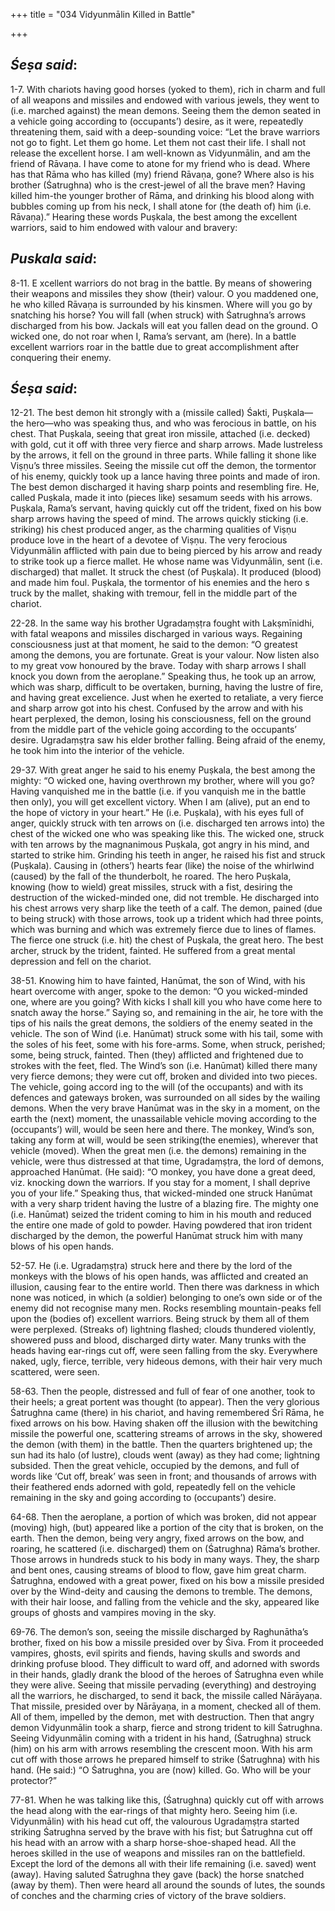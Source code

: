 +++
title = "034 Vidyunmālin Killed in Battle"

+++
 

## *Śeṣa said*:

1-7. With chariots having good horses (yoked to them), rich in charm and full of all weapons and missiles and endowed with various jewels, they went to (i.e. marched against) the mean demons. Seeing them the demon seated in a vehicle going according to (occupants’) desire, as it were, repeatedly threatening them, said with a deep-sounding voice: “Let the brave warriors not go to fight. Let them go home. Let them not cast their life. I shall not release the excellent horse. I am well-known as Vidyunmālin, and am the friend of Rāvaṇa. I have come to atone for my friend who is dead. Where has that Rāma who has killed (my) friend Rāvaṇa, gone? Where also is his brother (Śatrughna) who is the crest-jewel of all the brave men? Having killed him-the younger brother of Rāma, and drinking his blood along with bubbles coming up from his neck, I shall atone for (the death of) him (i.e. Rāvaṇa).” Hearing these words Puṣkala, the best among the excellent warriors, said to him endowed with valour and bravery:

## *Puskala said*:

8-11. E xcellent warriors do not brag in the battle. By means of showering their weapons and missiles they show (their) valour. O you maddened one, he who killed Rāvaṇa is surrounded by his kinsmen. Where will you go by snatching his horse? You will fall (when struck) with Śatrughna’s arrows discharged from his bow. Jackals will eat you fallen dead on the ground. O wicked one, do not roar when I, Rama’s servant, am (here). In a battle excellent warriors roar in the battle due to great accomplishment after conquering their enemy.

## *Śeṣa said*:

12-21. The best demon hit strongly with a (missile called) Śakti, Puṣkala—the hero—who was speaking thus, and who was ferocious in battle, on his chest. That Puṣkala, seeing that great iron missile, attached (i.e. decked) with gold, cut it off with three very fierce and sharp arrows. Made lustreless by the arrows, it fell on the ground in three parts. While falling it shone like Viṣṇu’s three missiles. Seeing the missile cut off the demon, the tormentor of his enemy, quickly took up a lance having three points and made of iron. The best demon discharged it having sharp points and resembling fire. He, called Puṣkala, made it into (pieces like) sesamum seeds with his arrows. Puṣkala, Rama’s servant, having quickly cut off the trident, fixed on his bow sharp arrows having the speed of mind. The arrows quickly sticking (i.e. striking) his chest produced anger, as the charming qualities of Viṣṇu produce love in the heart of a devotee of Viṣṇu. The very ferocious Vidyunmālin afflicted with pain due to being pierced by his arrow and ready to strike took up a fierce mallet. He whose name was Vidyunmālin, sent (i.e. discharged) that mallet. It struck the chest (of Puṣkala). It produced (blood) and made him foul. Puṣkala, the tormentor of his enemies and the hero s truck by the mallet, shaking with tremour, fell in the middle part of the chariot.

22-28. In the same way his brother Ugradaṃṣṭra fought with Lakṣmīnidhi, with fatal weapons and missiles discharged in various ways. Regaining consciousness just at that moment, he said to the demon: “O greatest among the demons, you are fortunate. Great is your valour. Now listen also to my great vow honoured by the brave. Today with sharp arrows I shall knock you down from the aeroplane.” Speaking thus, he took up an arrow, which was sharp, difficult to be overtaken, burning, having the lustre of fire, and having great excelience. Just when he exerted to retaliate, a very fierce and sharp arrow got into his chest. Confused by the arrow and with his heart perplexed, the demon, losing his consciousness, fell on the ground from the middle part of the vehicle going according to the occupants’ desire. Ugradaṃṣṭra saw his elder brother falling. Being afraid of the enemy, he took him into the interior of the vehicle.

29-37. With great anger he said to his enemy Puṣkala, the best among the mighty: “O wicked one, having overthrown my brother, where will you go? Having vanquished me in the battle (i.e. if you vanquish me in the battle then only), you will get excellent victory. When I am (alive), put an end to the hope of victory in your heart.” He (i.e. Puṣkala), with his eyes full of anger, quickly struck with ten arrows on (i.e. discharged ten arrows into) the chest of the wicked one who was speaking like this. The wicked one, struck with ten arrows by the magnanimous Puṣkala, got angry in his mind, and started to strike him. Grinding his teeth in anger, he raised his fist and struck (Puṣkala). Causing in (others’) hearts fear (like) the noise of the whirlwind (caused) by the fall of the thunderbolt, he roared. The hero Puṣkala, knowing (how to wield) great missiles, struck with a fist, desiring the destruction of the wicked-minded one, did not tremble. He discharged into his chest arrows very sharp like the teeth of a calf. The demon, pained (due to being struck) with those arrows, took up a trident which had three points, which was burning and which was extremely fierce due to lines of flames. The fierce one struck (i.e. hit) the chest of Puṣkala, the great hero. The best archer, struck by the trident, fainted. He suffered from a great mental depression and fell on the chariot.

38-51. Knowing him to have fainted, Hanūmat, the son of Wind, with his heart overcome with anger, spoke to the demon: “O you wicked-minded one, where are you going? With kicks I shall kill you who have come here to snatch away the horse.” Saying so, and remaining in the air, he tore with the tips of his nails the great demons, the soldiers of the enemy seated in the vehicle. The son of Wind (i.e. Hanūmat) struck some with his tail, some with the soles of his feet, some with his fore-arms. Some, when struck, perished; some, being struck, fainted. Then (they) afflicted and frightened due to strokes with the feet, fled. The Wind’s son (i.e. Hanūmat) killed there many very fierce demons; they were cut off, broken and divided into two pieces. The vehicle, going accord ing to the will (of the occupants) and with its defences and gateways broken, was surrounded on all sides by the wailing demons. When the very brave Hanūmat was in the sky in a moment, on the earth the (next) moment, the unassailable vehicle moving according to the (occupants’) will, would be seen here and there. The monkey, Wind’s son, taking any form at will, would be seen striking(the enemies), wherever that vehicle (moved). When the great men (i.e. the demons) remaining in the vehicle, were thus distressed at that time, Ugradaṃṣṭra, the lord of demons, approached Hanūmat. (He said): “O monkey, you have done a great deed, viz. knocking down the warriors. If you stay for a moment, I shall deprive you of your life.” Speaking thus, that wicked-minded one struck Hanūmat with a very sharp trident having the lustre of a blazing fire. The mighty one (i.e. Hanūmat) seized the trident coming to him in his mouth and reduced the entire one made of gold to powder. Having powdered that iron trident discharged by the demon, the powerful Hanūmat struck him with many blows of his open hands.

52-57. He (i.e. Ugradaṃṣṭra) struck here and there by the lord of the monkeys with the blows of his open hands, was afflicted and created an illusion, causing fear to the entire world. Then there was darkness in which none was noticed, in which (a soldier) belonging to one’s own side or of the enemy did not recognise many men. Rocks resembling mountain-peaks fell upon the (bodies of) excellent warriors. Being struck by them all of them were perplexed. (Streaks of) lightning flashed; clouds thundered violently, showered puss and blood, discharged dirty water. Many trunks with the heads having ear-rings cut off, were seen falling from the sky. Everywhere naked, ugly, fierce, terrible, very hideous demons, with their hair very much scattered, were seen.

58-63. Then the people, distressed and full of fear of one another, took to their heels; a great portent was thought (to appear). Then the very glorious Śatrughna came (there) in his chariot, and having remembered Śrī Rāma, he fixed arrows on his bow. Having shaken off the illusion with the bewitching missile the powerful one, scattering streams of arrows in the sky, showered the demon (with them) in the battle. Then the quarters brightened up; the sun had its halo (of lustre), clouds went (away) as they had come; lightning subsided. Then the great vehicle, occupied by the demons, and full of words like ‘Cut off, break’ was seen in front; and thousands of arrows with their feathered ends adorned with gold, repeatedly fell on the vehicle remaining in the sky and going according to (occupants’) desire.

64-68. Then the aeroplane, a portion of which was broken, did not appear (moving) high, (but) appeared like a portion of the city that is broken, on the earth. Then the demon, being very angry, fixed arrows on the bow, and roaring, he scattered (i.e. discharged) them on (Śatrughna) Rāma’s brother. Those arrows in hundreds stuck to his body in many ways. They, the sharp and bent ones, causing streams of blood to flow, gave him great charm. Śatrughna, endowed with a great power, fixed on his bow a missile presided over by the Wind-deity and causing the demons to tremble. The demons, with their hair loose, and falling from the vehicle and the sky, appeared like groups of ghosts and vampires moving in the sky.

69-76. The demon’s son, seeing the missile discharged by Raghunātha’s brother, fixed on his bow a missile presided over by Śiva. From it proceeded vampires, ghosts, evil spirits and fiends, having skulls and swords and drinking profuse blood. They difficult to ward off, and adorned with swords in their hands, gladly drank the blood of the heroes of Śatrughna even while they were alive. Seeing that missile pervading (everything) and destroying all the warriors, he discharged, to send it back, the missile called Nārāyaṇa. That missile, presided over by Nārāyaṇa, in a moment, checked all of them. All of them, impelled by the demon, met with destruction. Then that angry demon Vidyunmālin took a sharp, fierce and strong trident to kill Śatrughna. Seeing Vidyunmālin coming with a trident in his hand, (Śatrughna) struck (him) on his arm with arrows resembling the crescent moon. With his arm cut off with those arrows he prepared himself to strike (Śatrughna) with his hand. (He said:) “O Śatrughna, you are (now) killed. Go. Who will be your protector?”

77-81. When he was talking like this, (Śatrughna) quickly cut off with arrows the head along with the ear-rings of that mighty hero. Seeing him (i.e. Vidyunmālin) with his head cut off, the valourous Ugradaṃṣṭra started striking Śatrughna served by the brave with his fist; but Śatrughna cut off his head with an arrow with a sharp horse-shoe-shaped head. All the heroes skilled in the use of weapons and missiles ran on the battlefield. Except the lord of the demons all with their life remaining (i.e. saved) went (away). Having saluted Śatrughna they gave (back) the horse snatched (away by them). Then were heard all around the sounds of lutes, the sounds of conches and the charming cries of victory of the brave soldiers.


